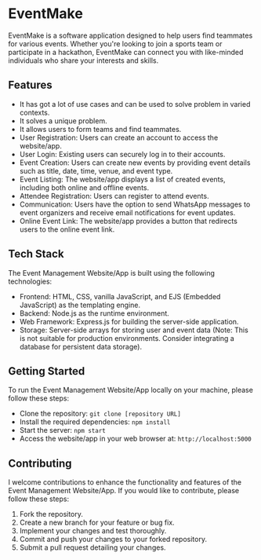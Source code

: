 # EventMake
EventMake is a software application designed to help users find teammates for various events. Whether you're looking to join a sports team or participate in a hackathon, EventMake can connect you with like-minded individuals who share your interests and skills.
## Features
* It has got a lot of use cases and can be used to solve problem in varied contexts.
* It solves a unique problem.
* It allows users to form teams and find teammates.
* User Registration: Users can create an account to access the website/app.
* User Login: Existing users can securely log in to their accounts.
* Event Creation: Users can create new events by providing event details such as title, date, time, venue, and event type.
* Event Listing: The website/app displays a list of created events, including both online and offline events.
* Attendee Registration: Users can register to attend events.
* Communication: Users have the option to send WhatsApp messages to event organizers and receive email notifications for event updates.
* Online Event Link: The website/app provides a button that redirects users to the online event link.
## Tech Stack
The Event Management Website/App is built using the following technologies:
* Frontend: HTML, CSS, vanilla JavaScript, and EJS (Embedded JavaScript) as the templating engine.
* Backend: Node.js as the runtime environment.
* Web Framework: Express.js for building the server-side application.
* Storage: Server-side arrays for storing user and event data (Note: This is not suitable for production environments. Consider integrating a database for persistent data storage).
## Getting Started
To run the Event Management Website/App locally on your machine, please follow these steps:
* Clone the repository: `git clone [repository URL]`
* Install the required dependencies: `npm install`
* Start the server: `npm start`
* Access the website/app in your web browser at: `http://localhost:5000`
## Contributing
I welcome contributions to enhance the functionality and features of the Event Management Website/App. If you would like to contribute, please follow these steps:
1. Fork the repository.
2. Create a new branch for your feature or bug fix.
3. Implement your changes and test thoroughly.
4. Commit and push your changes to your forked repository.
5. Submit a pull request detailing your changes.
